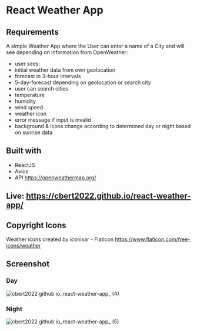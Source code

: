 # React Weather App

## Requirements
A simple Weather App where the User can enter a name of a City and will see depending on information from OpenWeather:

- user sees:
- initial weather data from own geolocation
- forecast in 3-hour intervals
- 5-day-forecast depending on geolocation or search city
- user can search cities
- temperature
- humidity
- wind speed
- weather icon
- error message if input is invalid
- background & icons change according to determined day or night based on sunrise data

## Built with
- ReactJS
- Axios
- API https://openweathermap.org/

## Live: https://cbert2022.github.io/react-weather-app/

## Copyright Icons
Weather icons created by iconixar - Flaticon
https://www.flaticon.com/free-icons/weather


## Screenshot
### Day
![cbert2022 github io_react-weather-app_ (4)](https://github.com/CBert2022/react-weather-app/assets/110911202/720658dc-cc2a-42a6-ae5b-d39457b57f8e)

### Night
![cbert2022 github io_react-weather-app_ (5)](https://github.com/CBert2022/react-weather-app/assets/110911202/f81c0c04-f063-4c29-8d3b-80dd25030bac)







